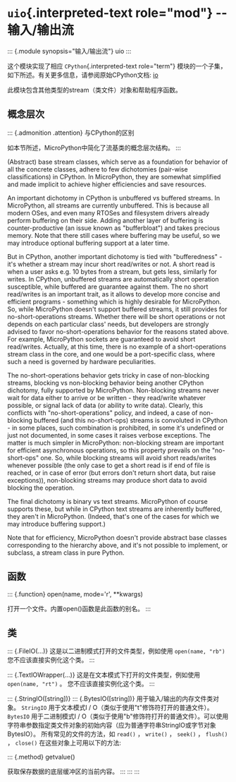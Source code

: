 `uio`{.interpreted-text role="mod"} \-- 输入/输出流
===================================================

::: {.module synopsis="输入/输出流"}
uio
:::

这个模块实现了相应 `CPython`{.interpreted-text role="term"}
模块的一个子集，如下所述。有关更多信息，请参阅原始CPython文档:
[io](https://docs.python.org/3.5/library/io.html#module-io)

此模块包含其他类型的stream（类文件）对象和帮助程序函数。

概念层次
--------

::: {.admonition .attention}
与CPython的区别

如本节所述，MicroPython中简化了流基类的概念层次结构。
:::

(Abstract) base stream classes, which serve as a foundation for behavior
of all the concrete classes, adhere to few dichotomies (pair-wise
classifications) in CPython. In MicroPython, they are somewhat
simplified and made implicit to achieve higher efficiencies and save
resources.

An important dichotomy in CPython is unbuffered vs buffered streams. In
MicroPython, all streams are currently unbuffered. This is because all
modern OSes, and even many RTOSes and filesystem drivers already perform
buffering on their side. Adding another layer of buffering is
counter-productive (an issue known as \"bufferbloat\") and takes
precious memory. Note that there still cases where buffering may be
useful, so we may introduce optional buffering support at a later time.

But in CPython, another important dichotomy is tied with
\"bufferedness\" -it\'s whether a stream may incur short read/writes or
not. A short read is when a user asks e.g. 10 bytes from a stream, but
gets less, similarly for writes. In CPython, unbuffered streams are
automatically short operation susceptible, while buffered are guarantee
against them. The no short read/writes is an important trait, as it
allows to develop more concise and efficient programs - something which
is highly desirable for MicroPython. So, while MicroPython doesn\'t
support buffered streams, it still provides for no-short-operations
streams. Whether there will be short operations or not depends on each
particular class\' needs, but developers are strongly advised to favor
no-short-operations behavior for the reasons stated above. For example,
MicroPython sockets are guaranteed to avoid short read/writes. Actually,
at this time, there is no example of a short-operations stream class in
the core, and one would be a port-specific class, where such a need is
governed by hardware peculiarities.

The no-short-operations behavior gets tricky in case of non-blocking
streams, blocking vs non-blocking behavior being another CPython
dichotomy, fully supported by MicroPython. Non-blocking streams never
wait for data either to arrive or be written - they read/write whatever
possible, or signal lack of data (or ability to write data). Clearly,
this conflicts with \"no-short-operations\" policy, and indeed, a case
of non-blocking buffered (and this no-short-ops) streams is convoluted
in CPython - in some places, such combination is prohibited, in some
it\'s undefined or just not documented, in some cases it raises verbose
exceptions. The matter is much simpler in MicroPython: non-blocking
stream are important for efficient asynchronous operations, so this
property prevails on the \"no-short-ops\" one. So, while blocking
streams will avoid short reads/writes whenever possible (the only case
to get a short read is if end of file is reached, or in case of error
(but errors don\'t return short data, but raise exceptions)),
non-blocking streams may produce short data to avoid blocking the
operation.

The final dichotomy is binary vs text streams. MicroPython of course
supports these, but while in CPython text streams are inherently
buffered, they aren\'t in MicroPython. (Indeed, that\'s one of the cases
for which we may introduce buffering support.)

Note that for efficiency, MicroPython doesn\'t provide abstract base
classes corresponding to the hierarchy above, and it\'s not possible to
implement, or subclass, a stream class in pure Python.

函数
----

::: {.function}
open(name, mode=\'r\', \*\*kwargs)

打开一个文件。内置open()函数是此函数的别名。
:::

类
--

::: {.FileIO(...)}
这是以二进制模式打开的文件类型，例如使用 `open(name, "rb")`
您不应该直接实例化这个类。
:::

::: {.TextIOWrapper(...)}
这是在文本模式下打开的文件类型，例如使用 `open(name, "rt")` 。
您不应该直接实例化这个类。
:::

::: {.StringIO([string])}
::: {.BytesIO([string])}
用于输入/输出的内存文件类对象。 `StringIO` 用于文本模式I /
O（类似于使用"t"修饰符打开的普通文件）。`BytesIO` 用于二进制模式I ​​/
O（类似于使用"b"修饰符打开的普通文件）。可以使用字符串参数指定类文件对象的初始内容（应为普通字符串StringIO或字节对象BytesIO）。
所有常见的文件的方法，如 `read()` ， `write()` ， `seek()` ， `flush()`
， `close()` 在这些对象上可用以下的方法:

::: {.method}
getvalue()

获取保存数据的底层缓冲区的当前内容。
:::
:::
:::
